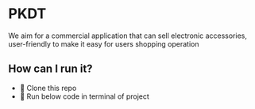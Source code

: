 # PKDT

We aim for a commercial application that can sell electronic accessories, user-friendly to make it easy for users shopping operation

## How can I run it?

- 🚀 Clone this repo
- 🚀 Run below code in terminal of project
